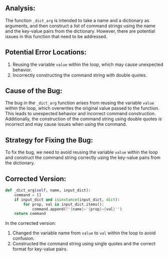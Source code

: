 ## Analysis:
The function `_dict_arg` is intended to take a name and a dictionary as arguments, and then construct a list of command strings using the name and the key-value pairs from the dictionary. However, there are potential issues in this function that need to be addressed.

## Potential Error Locations:
1. Reusing the variable `value` within the loop, which may cause unexpected behavior.
2. Incorrectly constructing the command string with double quotes.

## Cause of the Bug:
The bug in the `_dict_arg` function arises from reusing the variable `value` within the loop, which overwrites the original value passed to the function. This leads to unexpected behavior and incorrect command construction. Additionally, the construction of the command string using double quotes is incorrect and may cause issues when using the command.

## Strategy for Fixing the Bug:
To fix the bug, we need to avoid reusing the variable `value` within the loop and construct the command string correctly using the key-value pairs from the dictionary.

## Corrected Version:
```python
def _dict_arg(self, name, input_dict):
    command = []
    if input_dict and isinstance(input_dict, dict):
        for prop, val in input_dict.items():
            command.append(f"{name}='{prop}={val}'")
    return command
```

In the corrected version:
1. Changed the variable name from `value` to `val` within the loop to avoid confusion.
2. Constructed the command string using single quotes and the correct format for key-value pairs.